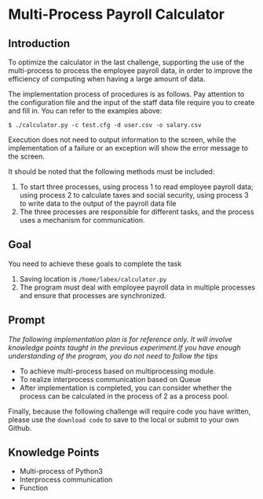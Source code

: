 # Multi-Process Payroll Calculator

## Introduction

To optimize the calculator in the last challenge, supporting the use of the multi-process to process the employee payroll data, in order to improve the efficiency of computing when having a large amount of data.

The implementation process of procedures is as follows. Pay attention to the configuration file and the input of the staff data file require you to create and fill in. You can refer to the examples above:

```
$ ./calculator.py -c test.cfg -d user.csv -o salary.csv
```

Execution does not need to output information to the screen, while the implementation of a failure or an exception will show the error message to the screen.

It should be noted that the following methods must be included:


1. To start three processes, using process 1 to read employee payroll data; using process 2 to calculate taxes and social security, using process 3 to write data to the output of the payroll data file
2. The three processes are responsible for different tasks, and the process uses a mechanism for communication.

## Goal

You need to achieve these goals to complete the task

1. Saving location is `/home/labex/calculator.py`
2. The program must deal with employee payroll data in multiple processes and ensure that processes are synchronized.

## Prompt

*The following implementation plan is for reference only. It will involve knowledge points taught in the previous experiment.If you have enough understanding of the program, you do not need to follow the tips*

* To achieve multi-process based on multiprocessing module.
* To realize interprocess communication based on Queue
* After implementation is completed, you can consider whether the process can be calculated in the process of 2 as a process pool.


Finally, because the following challenge will require code you have written, please use the `download code` to save to the local or submit to your own Github.


## Knowledge Points

- Multi-process of Python3 
- Interprocess communication
- Function
